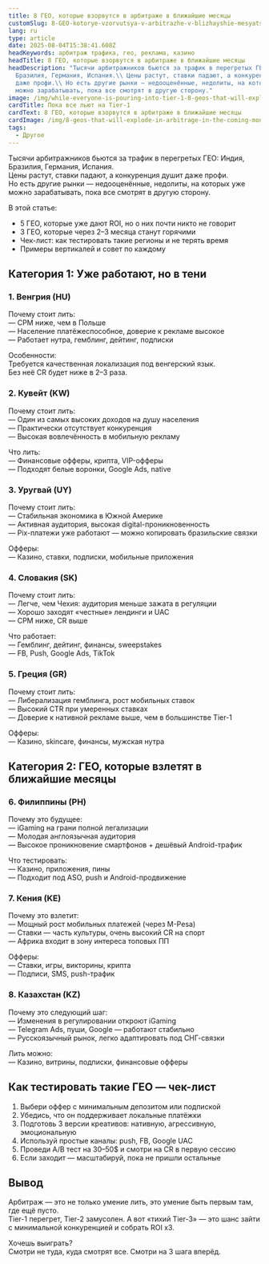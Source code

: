 ```yaml
---
title: 8 ГЕО, которые взорвутся в арбитраже в ближайшие месяцы
customSlug: 8-GEO-kotorye-vzorvutsya-v-arbitrazhe-v-blizhayshie-mesyatsy
lang: ru
type: article
date: 2025-08-04T15:38:41.608Z
headKeywords: арбитраж трафика, гео, реклама, казино
headTitle: 8 ГЕО, которые взорвутся в арбитраже в ближайшие месяцы
headDescription: "Тысячи арбитражников бьются за трафик в перегретых ГЕО: Индия,
  Бразилия, Германия, Испания.\\ Цены растут, ставки падают, а конкуренция душит
  даже профи.\\ Но есть другие рынки — недооценённые, недолиты, на которых уже
  можно зарабатывать, пока все смотрят в другую сторону."
image: /img/while-everyone-is-pouring-into-tier-1-8-geos-that-will-explode-in-arbitrage-in-the-coming-months.jpg
cardTitle: Пока все льют на Tier-1
cardText: 8 ГЕО, которые взорвутся в арбитраже в ближайшие месяцы
cardImage: /img/8-geos-that-will-explode-in-arbitrage-in-the-coming-months.jpg
tags:
  - Другое
---
```

Тысячи арбитражников бьются за трафик в перегретых ГЕО: Индия, Бразилия, Германия, Испания.\
Цены растут, ставки падают, а конкуренция душит даже профи.\
Но есть другие рынки — недооценённые, недолиты, на которых уже можно зарабатывать, пока все смотрят в другую сторону.

В этой статье:

* 5 ГЕО, которые уже дают ROI, но о них почти никто не говорит
* 3 ГЕО, которые через 2–3 месяца станут горячими
* Чек-лист: как тестировать такие регионы и не терять время
* Примеры вертикалей и совет по каждому

## Категория 1: Уже работают, но в тени

### 1. Венгрия (HU)

Почему стоит лить:\
— CPM ниже, чем в Польше\
— Население платёжеспособное, доверие к рекламе высокое\
— Работает нутра, гемблинг, дейтинг, подписки

Особенности:\
Требуется качественная локализация под венгерский язык.\
Без неё CR будет ниже в 2–3 раза.

### 2. Кувейт (KW)

Почему стоит лить:\
— Один из самых высоких доходов на душу населения\
— Практически отсутствует конкуренция\
— Высокая вовлечённость в мобильную рекламу

Что лить:\
— Финансовые офферы, крипта, VIP-офферы\
— Подходят белые воронки, Google Ads, native

### 3. Уругвай (UY)

Почему стоит лить:\
— Стабильная экономика в Южной Америке\
— Активная аудитория, высокая digital-проникновенность\
— Pix-платежи уже работают — можно копировать бразильские связки

Офферы:\
— Казино, ставки, подписки, мобильные приложения

### 4. Словакия (SK)

Почему стоит лить:\
— Легче, чем Чехия: аудитория меньше зажата в регуляции\
— Хорошо заходят «честные» лендинги и UAC\
— CPM ниже, CR выше

Что работает:\
— Гемблинг, дейтинг, финансы, sweepstakes\
— FB, Push, Google Ads, TikTok

### 5. Греция (GR)

Почему стоит лить:\
— Либерализация гемблинга, рост мобильных ставок\
— Высокий CTR при умеренных ставках\
— Доверие к нативной рекламе выше, чем в большинстве Tier-1

Офферы:\
— Казино, skincare, финансы, мужская нутра

## Категория 2: ГЕО, которые взлетят в ближайшие месяцы



### 6. Филиппины (PH)

Почему это будущее:\
— iGaming на грани полной легализации\
— Молодая англоязычная аудитория\
— Высокое проникновение смартфонов + дешёвый Android-трафик

Что тестировать:\
— Казино, приложения, пины\
— Подходит под ASO, push и Android-продвижение

### 7. Кения (KE)

Почему это взлетит:\
— Мощный рост мобильных платежей (через M-Pesa)\
— Ставки — часть культуры, очень высокий CR на спорт\
— Африка входит в зону интереса топовых ПП

Офферы:\
— Ставки, игры, викторины, крипта\
— Подписи, SMS, push-трафик

### 8. Казахстан (KZ)

Почему это следующий шаг:\
— Изменения в регулировании откроют iGaming\
— Telegram Ads, пуши, Google — работают стабильно\
— Русскоязычный рынок, легко адаптировать под СНГ-связки

Лить можно:\
— Казино, витрины, подписки, финансовые офферы



## Как тестировать такие ГЕО — чек-лист

1. Выбери оффер с минимальным депозитом или подпиской
2. Убедись, что он поддерживает локальные платёжки
3. Подготовь 3 версии креативов: нативную, агрессивную, эмоциональную
4. Используй простые каналы: push, FB, Google UAC
5. Проведи A/B тест на 30–50$ и смотри на CR в первую сессию
6. Если заходит — масштабируй, пока не пришли остальные



## Вывод

Арбитраж — это не только умение лить, это умение быть первым там, где ещё пусто.\
Tier-1 перегрет, Tier-2 замусолен. А вот «тихий Tier-3» — это шанс зайти с минимальной конкуренцией и собрать ROI x3.

Хочешь выиграть?\
Смотри не туда, куда смотрят все. Смотри на 3 шага вперёд.